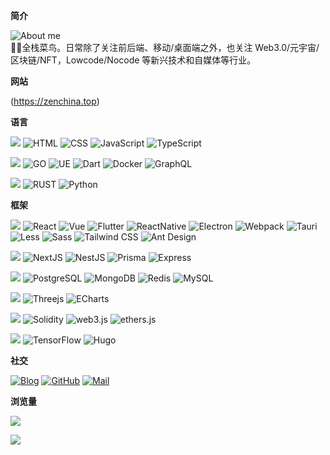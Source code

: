 
**简介**

![About me](https://img.shields.io/badge/About%20me-000?&logo=About.me&labelColor=000)<br />
👨‍💻全栈菜鸟。日常除了关注前后端、移动/桌面端之外，也关注 Web3.0/元宇宙/区块链/NFT，Lowcode/Nocode 等新兴技术和自媒体等行业。

**网站**

(https://zenchina.top)

**语言**

![](https://img.shields.io/badge/日常:-blue)
![HTML](https://img.shields.io/badge/HTML-000?&logo=HTML5&labelColor=000)
![CSS](https://img.shields.io/badge/CSS-000?&logo=CSS3&labelColor=000)
![JavaScript](https://img.shields.io/badge/JavaScript-000?&logo=JavaScript&labelColor=000)
![TypeScript](https://img.shields.io/badge/TypeScript-000?&logo=TypeScript&labelColor=000)

![](https://img.shields.io/badge/偶尔:-yellow)
![GO](https://img.shields.io/badge/Go-000?&logo=GO&labelColor=000)
![UE](https://img.shields.io/badge/Unreal%20Engine-000?&logo=Unreal%20Engine&labelColor=000)
![Dart](https://img.shields.io/badge/Dart-000?&logo=Dart&labelColor=000)
![Docker](https://img.shields.io/badge/Docker-000?&logo=Docker&labelColor=000)
![GraphQL](https://img.shields.io/badge/GraphQL-000?&logo=GraphQL&labelColor=000)

![](https://img.shields.io/badge/关注:-green)
![RUST](https://img.shields.io/badge/RUST-000?&logo=RUST&labelColor=000)
![Python](https://img.shields.io/badge/Python-000?&logo=Python&labelColor=000)

**框架**

![](https://img.shields.io/badge/FE:-deepskyblue)
![React](https://img.shields.io/badge/React-000?&logo=React&labelColor=000)
![Vue](https://img.shields.io/badge/-Vue-000?&logo=Vuedotjs&labelColor=000)
![Flutter](https://img.shields.io/badge/-Flutter-000?&logo=Flutter&labelColor=000)
![ReactNative](https://img.shields.io/badge/-ReactNative-000?&logo=data:image/svg+xml;base64,PHN2ZyB2aWV3Qm94PSItMTEuNSAtMTAuMjMxNzQgMjMgMjAuNDYzNDgiIHhtbG5zPSJodHRwOi8vd3d3LnczLm9yZy8yMDAwL3N2ZyI+PGNpcmNsZSBmaWxsPSIjNjFkYWZiIiByPSIyLjA1Ii8+PGcgZmlsbD0ibm9uZSIgc3Ryb2tlPSIjNjFkYWZiIj48ZWxsaXBzZSByeD0iMTEiIHJ5PSI0LjIiLz48ZWxsaXBzZSByeD0iMTEiIHJ5PSI0LjIiIHRyYW5zZm9ybT0ibWF0cml4KC41IC44NjYwMjU0IC0uODY2MDI1NCAuNSAwIDApIi8+PGVsbGlwc2Ugcng9IjExIiByeT0iNC4yIiB0cmFuc2Zvcm09Im1hdHJpeCgtLjUgLjg2NjAyNTQgLS44NjYwMjU0IC0uNSAwIDApIi8+PC9nPjwvc3ZnPg==&labelColor=000)
![Electron](https://img.shields.io/badge/-Electron-000?&logo=Electron&labelColor=000)
![Webpack](https://img.shields.io/badge/-Webpack-000?&logo=Webpack&labelColor=000)
![Tauri](https://img.shields.io/badge/-Tauri-000?&logo=Tauri&labelColor=000)
![Less](https://img.shields.io/badge/-Less-000?&logo=Less&labelColor=000)
![Sass](https://img.shields.io/badge/-Sass-000?&logo=Sass&labelColor=000)
![Tailwind CSS](https://img.shields.io/badge/-Tailwind%20CSS-000?&logo=Tailwind%20CSS&labelColor=000)
![Ant Design](https://img.shields.io/badge/-Ant%20Design-000?&logo=Ant%20Design&labelColor=000)

![](https://img.shields.io/badge/BE:-cadetblue)
![NextJS](https://img.shields.io/badge/Next.js-000?&logo=NextdotJS&labelColor=000)
![NestJS](https://img.shields.io/badge/Nest.js-000?&logo=NestJS&labelColor=000)
![Prisma](https://img.shields.io/badge/Prisma-000?&logo=Prisma&labelColor=000)
![Express](https://img.shields.io/badge/Express-000?&logo=Express&labelColor=000)

![](https://img.shields.io/badge/Database:-sandybrown)
![PostgreSQL](https://img.shields.io/badge/PostgreSQL-000?&logo=PostgreSQL&labelColor=000)
![MongoDB](https://img.shields.io/badge/MongoDB-000?&logo=MongoDB&labelColor=000)
![Redis](https://img.shields.io/badge/Redis-000?&logo=Redis&labelColor=000)
![MySQL](https://img.shields.io/badge/MySQL-000?&logo=MySQL&labelColor=000)

![](https://img.shields.io/badge/Vision:-slateblue)
![Threejs](https://img.shields.io/badge/-Three.js-000?&logo=Three.js&labelColor=000)
![ECharts](https://img.shields.io/badge/-Apache%20ECharts-000?&logo=Apache%20ECharts&labelColor=000)

![](https://img.shields.io/badge/Web3:-yellowgreen)
![Solidity](https://img.shields.io/badge/Solidity-000?&logo=Solidity&labelColor=000)
![web3.js](https://img.shields.io/badge/web3.js-000?&logo=web3dotjs&labelColor=000)
![ethers.js](https://img.shields.io/badge/ethers.js-000?&logo=ethereum&labelColor=000)

![](https://img.shields.io/badge/Other:-chartreuse)
![TensorFlow](https://img.shields.io/badge/TensorFlow-000?&logo=TensorFlow&labelColor=000)
![Hugo](https://img.shields.io/badge/Hugo-000?&logo=Hugo&labelColor=000)

**社交**

<p align="left">
<a href="https://lidafu.top"><img src="https://img.shields.io/badge/-Blog-000?logo=hugo" alt="Blog"></a>
<a href="https://github.com/ZenChains"><img src="https://img.shields.io/badge/-GitHub-000?logo=GitHub" alt="GitHub"></a>
<a href="mailto:zen_19380@163.com"><img src="https://img.shields.io/badge/-mailto:zen_19380@163.com-000?logo=Gmail" alt="Mail"></a>
</p>

**浏览量**

<p>
    <a href="https://github.com/ZenChains">
    <img align="" src="https://github-readme-stats.vercel.app/api?username=ZenChains&show_icons=true&text_color=282828&bg_color=0,FFDEE9,B5FFFC&hide_title=true&count_private=true&locale=cn" />
  </a>
</p>
<p >
  <a href="https://github.com/ZenChains">
    <img  align="" src="https://github-readme-stats.vercel.app/api/top-langs/?username=ZenChains&layout=compact&bg_color=0,FFDEE9,B5FFFC&text_color=282828&locale=cn" />
  </a>
</p>
